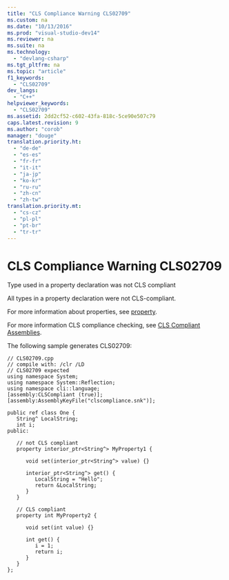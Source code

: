 ```yaml
---
title: "CLS Compliance Warning CLS02709"
ms.custom: na
ms.date: "10/13/2016"
ms.prod: "visual-studio-dev14"
ms.reviewer: na
ms.suite: na
ms.technology: 
  - "devlang-csharp"
ms.tgt_pltfrm: na
ms.topic: "article"
f1_keywords: 
  - "CLS02709"
dev_langs: 
  - "C++"
helpviewer_keywords: 
  - "CLS02709"
ms.assetid: 2dd2cf52-c602-43fa-818c-5ce90e507c79
caps.latest.revision: 9
ms.author: "corob"
manager: "douge"
translation.priority.ht: 
  - "de-de"
  - "es-es"
  - "fr-fr"
  - "it-it"
  - "ja-jp"
  - "ko-kr"
  - "ru-ru"
  - "zh-cn"
  - "zh-tw"
translation.priority.mt: 
  - "cs-cz"
  - "pl-pl"
  - "pt-br"
  - "tr-tr"
---
```

# CLS Compliance Warning CLS02709
Type used in a property declaration was not CLS compliant  
  
 All types in a property declaration were not CLS-compliant.  
  
 For more information about properties, see [property](../Topic/property%20%20\(C++%20Component%20Extensions\).md).  
  
 For more information CLS compliance checking, see [CLS Compliant Assemblies](http://msdn.microsoft.com/en-us/3320b57e-ea55-4697-a17d-f509a36a3c93).  
  
 The following sample generates CLS02709:  
  
```  
// CLS02709.cpp  
// compile with: /clr /LD  
// CLS02709 expected  
using namespace System;  
using namespace System::Reflection;  
using namespace cli::language;  
[assembly:CLSCompliant (true)];  
[assembly:AssemblyKeyFile("clscompliance.snk")];  
  
public ref class One {  
   String^ LocalString;  
   int i;  
public:  
  
   // not CLS compliant  
   property interior_ptr<String^> MyProperty1 {  
  
      void set(interior_ptr<String^> value) {}  
  
      interior_ptr<String^> get() {  
         LocalString = "Hello";  
         return &LocalString;  
      }  
   }  
  
   // CLS compliant  
   property int MyProperty2 {  
  
      void set(int value) {}  
  
      int get() {  
         i = 1;  
         return i;  
      }  
   }  
};  
```
